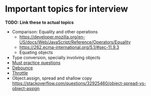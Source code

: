 # Important topics for interview
**TODO: Link these to actual topics**

- Comparison: Equality and other operations
  - https://developer.mozilla.org/en-US/docs/Web/JavaScript/Reference/Operators/Equality
  - https://262.ecma-international.org/5.1/#sec-11.9.3
  - Equating objects
- Type conversion, specially involving objects
- [Must practice questions](https://javascript.info/array-methods#tasks)
- [Debounce](./functions/README.md#debounce)
- [Throttle](./functions/README.md#throttle)
- Object.assign, spread and shallow copy
  https://stackoverflow.com/questions/32925460/object-spread-vs-object-assign
